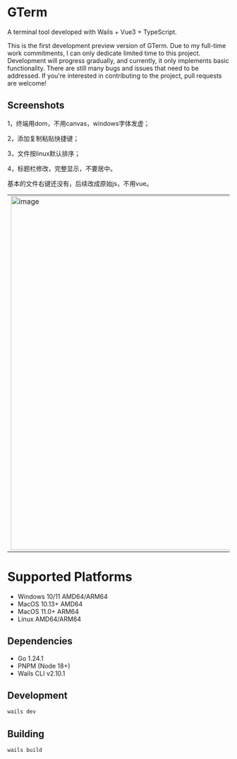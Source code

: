# GTerm

A terminal tool developed with Wails + Vue3 + TypeScript.

This is the first development preview version of GTerm. Due to my full-time work commitments, I can only dedicate limited time to this project. Development will progress gradually, and currently, it only implements basic functionality. There are still many bugs and issues that need to be addressed. If you're interested in contributing to the project, pull requests are welcome!

## Screenshots

1，终端用dom，不用canvas，windows字体发虚；

2，添加复制粘贴快捷键；

3，文件按linux默认排序；

4，标题栏修改，完整显示，不要居中。

基本的文件右键还没有，后续改成原始js，不用vue。

<table>
<tr>
<td><img width="1200" height="800" alt="image" src="https://github.com/user-attachments/assets/83bd5be2-07fe-4e94-ae48-04ae1817037d" />
</td>
<td><img width="1200" height="800" alt="image" src="https://github.com/user-attachments/assets/92d8e853-b8db-4137-856d-9367d210bfe3" />
</td>
</tr>
</table>

# Supported Platforms

- Windows 10/11 AMD64/ARM64
- MacOS 10.13+ AMD64
- MacOS 11.0+ ARM64
- Linux AMD64/ARM64

## Dependencies

- Go 1.24.1
- PNPM (Node 18+)
- Wails CLI v2.10.1

## Development

```bash
wails dev
```

## Building

```bash
wails build
```
